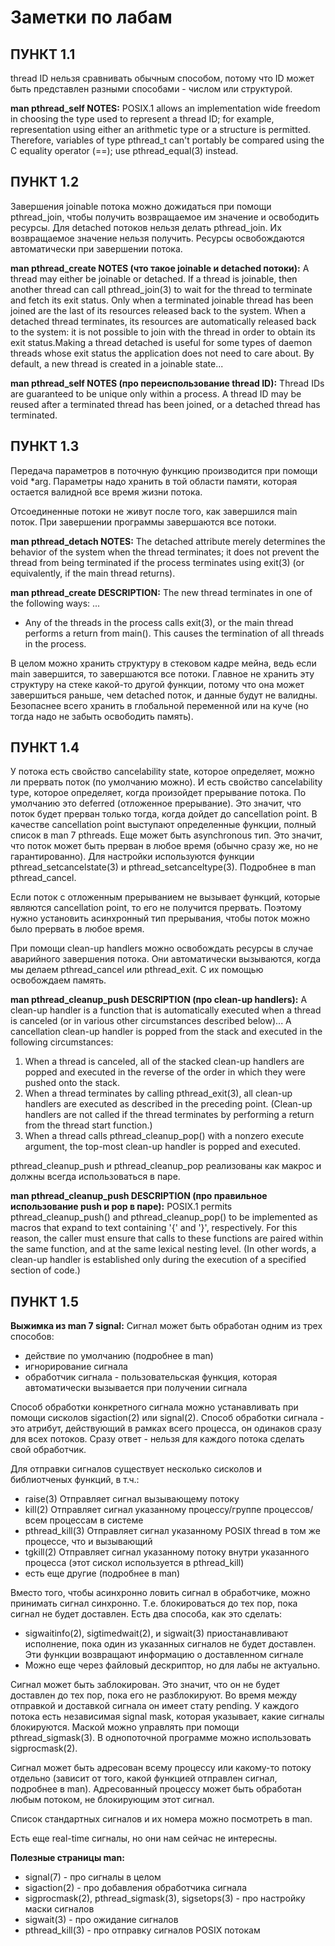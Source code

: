 
# Заметки по лабам

## ПУНКТ 1.1

thread ID нельзя сравнивать обычным способом, потому что ID может быть представлен разными способами - числом или структурой.

**man pthread_self NOTES:**
POSIX.1 allows an implementation wide freedom in choosing the type used to represent a thread ID; for example, representation using either an arithmetic type  or a structure is permitted. Therefore, variables of type pthread_t can't portably be compared using the C equality operator (==); use pthread_equal(3) instead.

## ПУНКТ 1.2

Завершения joinable потока можно дожидаться при помощи pthread_join, чтобы получить возвращаемое им значение и освободить ресурсы. Для detached потоков нельзя делать pthread_join. Их возвращаемое значение нельзя получить. Ресурсы освобождаются автоматически при завершении потока.

**man pthread_create NOTES (что такое joinable и detached потоки):**
A thread may either be joinable or detached. If a thread is joinable, then another thread can call pthread_join(3) to wait for the thread to terminate and fetch its exit status. Only when a terminated joinable thread has been joined are the last of its resources released back to the system. When a detached thread terminates, its resources are automatically released back to the system: it is not possible to join with the thread in order to obtain its exit status.Making a thread detached is useful for some types of daemon threads whose exit status the application does not need to care about. By default, a new thread is created in a joinable state...

**man pthread_self NOTES (про переиспользование thread ID):**
Thread IDs are guaranteed to be unique only within a process. A thread ID may be reused after a terminated thread has been joined, or a detached thread has terminated.

## ПУНКТ 1.3

Передача параметров в поточную функцию производится при помощи void *arg. Параметры надо хранить в той области памяти, которая остается валидной все время жизни потока.

Отсоединенные потоки не живут после того, как завершился main поток. При завершении программы завершаются все потоки.

**man pthread_detach NOTES:**
The detached attribute merely determines the behavior of the system when the thread terminates; it does not prevent the thread from being terminated if the  process terminates using exit(3) (or equivalently, if the main thread returns).

**man pthread_create DESCRIPTION:**
The new thread terminates in one of the following ways:
...
+ Any of the threads in the process calls exit(3), or the main thread performs a return from main(). This causes the termination of all threads in the process.

В целом можно хранить структуру в стековом кадре мейна, ведь если main завершится, то завершаются все потоки. Главное не хранить эту структуру на стеке какой-то другой функции, потому что она может завершиться раньше, чем detached поток, и данные будут не валидны. Безопаснее всего хранить в глобальной переменной или на куче (но тогда надо не забыть освободить память).

## ПУНКТ 1.4

У потока есть свойство cancelability state, которое определяет, можно ли прервать поток (по умолчанию можно). И есть свойство cancelability type, которое определяет, когда произойдет прерывание потока. По умолчанию это deferred (отложенное прерывание). Это значит, что поток будет прерван только тогда, когда дойдет до cancellation point. В качестве cancellation point выступают определенные функции, полный список в man 7 pthreads. Еще может быть asynchronous тип. Это значит, что поток может быть прерван в любое время (обычно сразу же, но не гарантированно). Для настройки используются функции pthread_setcancelstate(3) и pthread_setcanceltype(3). Подробнее в man pthread_cancel.

Если поток с отложенным прерыванием не вызывает функций, которые являются cancellation point, то его не получится прервать. Поэтому нужно установить асинхронный тип прерывания, чтобы поток можно было прервать в любое время.


При помощи clean-up handlers можно освобождать ресурсы в случае аварийного завершения потока. Они автоматически вызываются, когда мы делаем pthread_cancel или pthread_exit. С их помощью освобождаем память.

**man pthread_cleanup_push DESCRIPTION (про clean-up handlers):**
A clean-up handler is a function that is automatically executed when a thread is canceled (or in various other circumstances described below)...
A cancellation clean-up handler is popped from the stack and executed in the following circumstances:
1. When a thread is canceled, all of the stacked clean-up handlers are popped and executed in the reverse of the order in which they were pushed onto the stack.
2. When a thread terminates by calling pthread_exit(3), all clean-up handlers are executed as described in the preceding point. (Clean-up handlers are not called if the thread  terminates  by  performing a return from the thread start function.)
3. When a thread calls pthread_cleanup_pop() with a nonzero execute argument, the top-most clean-up handler is popped and executed.

pthread_cleanup_push и pthread_cleanup_pop реализованы как макрос и должны всегда использоваться в паре.

**man pthread_cleanup_push DESCRIPTION (про правильное использование push и pop в паре):**
POSIX.1 permits pthread_cleanup_push() and pthread_cleanup_pop() to be implemented as macros that expand to text containing '{' and '}', respectively. For this reason, the caller must ensure that calls to these functions are paired within the same function, and at the same lexical nesting level. (In other words, a clean-up handler is established only during the execution of a specified section of code.)

## ПУНКТ 1.5

**Выжимка из man 7 signal:**
Сигнал может быть обработан одним из трех способов:
+ действие по умолчанию (подробнее в man)
+ игнорирование сигнала
+ обработчик сигнала - пользовательская функция, которая автоматически вызывается при получении сигнала

Способ обработки конкретного сигнала можно устанавливать при помощи сисколов sigaction(2) или signal(2). Способ обработки сигнала - это атрибут, действующий в рамках всего процесса, он одинаков сразу для всех потоков. Сразу ответ - нельзя для каждого потока сделать свой обработчик.

Для отправки сигналов существует несколько сисколов и библиотченых функций, в т.ч.:
+ raise(3)        Отправляет сигнал вызывающему потоку
+ kill(2)         Отправляет сигнал указанному процессу/группе процессов/всем процессам в системе
+ pthread_kill(3) Отправляет сигнал указанному POSIX thread в том же процессе, что и вызывающий
+ tgkill(2)       Отправляет сигнал указанному потоку внутри указанного процесса (этот сискол используется в pthread_kill)
+ есть еще другие (подробнее в man)

Вместо того, чтобы асинхронно ловить сигнал в обработчике, можно принимать сигнал синхронно. Т.е. блокироваться до тех пор, пока сигнал не будет доставлен. Есть два способа, как это сделать:
+ sigwaitinfo(2), sigtimedwait(2), и sigwait(3) приостанавливают исполнение, пока один из указанных сигналов не будет доставлен. Эти функции возвращают информацию о доставленном сигнале
+ Можно еще через файловый дескриптор, но для лабы не актуально.

Сигнал может быть заблокирован. Это значит, что он не будет доставлен до тех пор, пока его не разблокируют. Во время между отправкой и доставкой сигнала он имеет стату pending. У каждого потока есть независимая signal mask, которая указывает, какие сигналы блокируются. Маской можно управлять при помощи pthread_sigmask(3). В однопоточной программе можно использовать sigprocmask(2).

Сигнал может быть адресован всему процессу или какому-то потоку отдельно (зависит от того, какой функцией отправлен сигнал, подробнее в man). Адресованный процессу может быть обработан любым потоком, не блокирующим этот сигнал.

Список стандартных сигналов и их номера можно посмотреть в man.

Есть еще real-time сигналы, но они нам сейчас не интересны.

**Полезные страницы man:**
+ signal(7) - про сигналы в целом
+ sigaction(2) - про добавления обработчика сигнала
+ sigprocmask(2), pthread_sigmask(3), sigsetops(3) - про настройку маски сигналов
+ sigwait(3) - про ожидание сигналов
+ pthread_kill(3) - про отправку сигналов POSIX потокам
